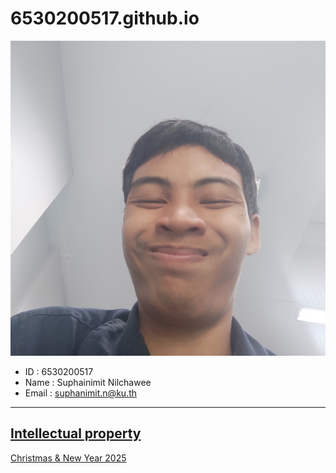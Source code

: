 # 6530200517.github.io
![img_me](img/Me.jpg)
- ID : 6530200517
- Name : Suphainimit Nilchawee
- Email : suphanimit.n@ku.th

-----------------------------------------------------------------------------
[Intellectual property](https://6530200517.github.io/intellectual-property)
-----------------------------------------------------------------------------
[Christmas & New Year 2025](https://6530200517.github.io/Christmas&NewYear2025)
